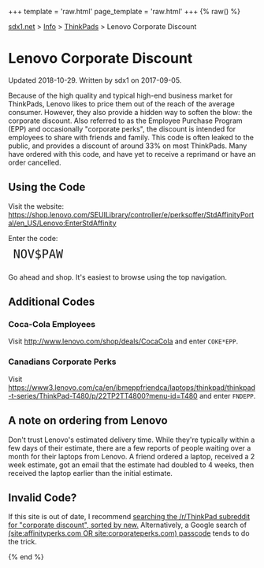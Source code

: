 +++
template = 'raw.html'
page_template = 'raw.html'
+++
{% raw() %}
<!DOCTYPE html>
<head>
    <title>Lenovo Corporate Discount - sdx1.net</title>
    <link href="/archive/sdx1/style.css" rel="stylesheet">
    <script type="text/javascript" src="/archive/sdx1/lightswitch.js"></script>
    <meta name="viewport" content="width=device-width, initial-scale=1"> 
    <meta name="theme-color" content="#333">
	<meta name="description" content="Lenovo's Corporate Discount, which currently uses the code NOV$PAW, offers a significant discount on expensive ThinkPads.">
</head>
<body>
    <nav>
        <a href="/archive/sdx1/">sdx1.net</a> > <a href="/archive/sdx1/">Info</a> > <a href="/archive/sdx1/">ThinkPads</a> > <a>Lenovo Corporate Discount</a>
    </nav>
    <div class="content">
        <h1>Lenovo Corporate Discount</h1>
		<p class="meta">Updated 2018-10-29. Written by sdx1 on 2017-09-05.</p>
        <p>Because of the high quality and typical high-end business market for ThinkPads, Lenovo likes to price them out of the reach of the average consumer. However, they also provide a hidden way to soften the blow: the corporate discount. Also referred to as the Employee Purchase Program (EPP) and occasionally "corporate perks", the discount is intended for employees to share with friends and family. This code is often leaked to the public, and provides a discount of around 33% on most ThinkPads. Many have ordered with this code, and have yet to receive a reprimand or have an order cancelled.</p>
        <h2>Using the Code</h2>
        <p>Visit the website:<br> <a href="https://shop.lenovo.com/SEUILibrary/controller/e/perksoffer/StdAffinityPortal/en_US/Lenovo:EnterStdAffinity" target="_blank">https://shop.lenovo.com/SEUILibrary/controller/e/perksoffer/StdAffinityPortal/en_US/Lenovo:EnterStdAffinity</a></p>
        <p>Enter the code:<br> <code style="font-size: 24px; padding: 10px; display: inline-block">NOV$PAW</code></p>
        <p>Go ahead and shop. It's easiest to browse using the top navigation.</p>
		<h2>Additional Codes</h2>
		<h3>Coca-Cola Employees</h3>
		<p>Visit <a href="http://www.lenovo.com/shop/deals/CocaCola" target="_blank">http://www.lenovo.com/shop/deals/CocaCola</a> and enter <code>COKE*EPP</code>.
		<h3>Canadians Corporate Perks</h3>
		<p>Visit <a href="https://www3.lenovo.com/ca/en/ibmeppfriendca/laptops/thinkpad/thinkpad-t-series/ThinkPad-T480/p/22TP2TT4800?menu-id=T480" target="_blank">https://www3.lenovo.com/ca/en/ibmeppfriendca/laptops/thinkpad/thinkpad-t-series/ThinkPad-T480/p/22TP2TT4800?menu-id=T480</a> and enter <code>FNDEPP</code>.</p>
        <h2>A note on ordering from Lenovo</h2>
        <p>Don't trust Lenovo's estimated delivery time. While they're typically within a few days of their estimate, there are a few reports of people waiting over a month for their laptops from Lenovo. A friend ordered a laptop, received a 2 week estimate, got an email that the estimate had doubled to 4 weeks, then received the laptop earlier than the initial estimate.</p>
        <h2>Invalid Code?</h2>
        <p>If this site is out of date, I recommend <a href="https://www.reddit.com/r/thinkpad/search?q=corporate+discount&sort=new&restrict_sr=on&t=all" target="_blank">searching the /r/ThinkPad subreddit for "corporate discount", sorted by new.</a> Alternatively, a Google search of <a href="https://www.google.com/search?q=%28site%3Aaffinityperks.com+OR+site%3Acorporateperks.com%29+passcode">(site:affinityperks.com OR site:corporateperks.com) passcode</a> tends to do the trick.</p>
    </div>
</body>
{% end %}